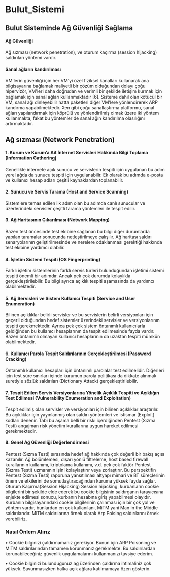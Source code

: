 # Bulut_Sistemi

<h2>Bulut Sisteminde Ağ Güvenliği Sağlama</h2>
<h4>Ağ Güvenliği</h4>Ağ sızması (network penetration), ve oturum kaçırma (session hijacking)
saldırıları yöntemi vardır.
<h4>Sanal ağların kandırılması</h4>VM’lerin güvenliği için her VM'yi özel fiziksel kanalları
kullanarak ana bilgisayarına bağlamak maliyetli bir çözüm olduğundan dolayı çoğu
hipervizör, VM'leri daha doğrudan ve verimli bir şekilde iletişim kurmak için bağlamak için
sanal ağları kullanmaktadır [6]. Sisteme dahil olan kötücül bir VM, sanal ağı dinleyebilir hatta
paketleri diğer VM’lere yönlendirerek ARP kandırma yapabilmektedir. Xen gibi çoğu
sanallaştırma platformu, sanal ağları yapılandırmak için köprülü ve yönlendirilmiş olmak
üzere iki yöntem kullanmakta, fakat bu yöntemler de sanal ağın kandırılma olasılığını
artırmaktadır.
<h2>Ağ sızması (Network Penetration)</h2>
<h4>1. Kurum ve Kurum’a Ait İnternet Servisleri Hakkında Bilgi Toplama (Information
Gathering)</h4>Genellikle internete açık sunucu ve servislerin tespiti için uygulanan bu adım
yerel ağda da sunucu tespiti için uygulanabilir. Ek olarak bu adımda e-posta ve kullanıcı
hesap adları çeşitli kaynaklardan toplanabilir.
<h4>2. Sunucu ve Servis Tarama (Host and Service Scanning)</h4>Sistemlere temas edilen ilk
adım olan bu adımda canlı sunucular ve üzerlerindeki servisler çeşitli tarama yöntemleri
ile tespit edilir.
<h4>3. Ağ Haritasının Çıkarılması (Network Mapping)</h4>Bazen test öncesinde test ekibine
sağlanan bu bilgi diğer durumlarda yapılan taramalar sonucunda netleştirilmeye çalışılır.
Ağ haritası saldırı senaryolarının geliştirilmesinde ve nerelere odaklanması gerektiği
hakkında test ekibine yardımcı olabilir.
<h4>4. İşletim Sistemi Tespiti (OS Fingerprinting)</h4>Farklı işletim sistemlerinin farklı servis
türleri bulunduğundan işletimi sistemi tespiti önemli bir adımdır. Ancak pek çok durumda
kolaylıkla gerçekleştirilebilir. Bu bilgi ayrıca açıklık tespiti aşamasında da yardımcı
olabilmektedir.
<h4>5. Ağ Servisleri ve Sistem Kullanıcı Tespiti (Service and User Enumeration)</h4>Bilinen
açıklıklar belirli servisler ve bu servislerin belirli versiyonları için geçerli olduğundan hedef
sistemler üzerindeki servisler ve versiyonlarının tespiti gerekmektedir. Ayrıca pek çok
sistem öntanımlı kullanıcılarla geldiğinden bu kullanıcı hesaplarının da tespit edilmesinde 
fayda vardır. Bazen öntanımlı olmayan kullanıcı hesaplarının da uzaktan tespiti mümkün
olabilmektedir.
<h4>6. Kullanıcı Parola Tespit Saldırılarının Gerçekleştirilmesi (Password Cracking)</h4>
Öntanımlı kullanıcı hesapları için öntanımlı parolalar test edilmelidir. Diğerleri için test
süre sınırları içinde kurumun parola politikası da dikkate alınmak suretiyle sözlük
saldırıları (Dictionary Attack) gerçekleştirilebilir.
<h4>7. Tespit Edilen Servis Versiyonlarına Yönelik Açıklık Tespiti ve Açıklığın Test
Edilmesi (Vulnerability Enumeration and Exploitation)</h4> Tespit edilmiş olan servisler ve
versiyonları için bilinen açıklıklar araştırılır. Bu açıklıklar için yayınlanmış olan saldırı
yöntemleri ve istismar (Exploit) kodları denenir. Tabi bu aşama belli bir riski içerdiğinden
Pentest (Sızma Testi) angajman risk yönetim kurallarına uygun hareket edilmesi
gerekmektedir.
<h4>8. Genel Ağ Güvenliği Değerlendirmesi</h4> Pentest (Sızma Testi) sırasında hedef ağ
hakkında çok değerli bir bakış açısı kazanılır. Ağ bölümlemesi, dışarı yönlü filtreleme,
host based firewall kurallarının kullanımı, kriptolama kullanımı, v.d. pek çok faktör Pentest
(Sızma Testi) uzmanının işini kolaylaştırır veya zorlaştırır. Bu perspektifin Pentest (Sızma
Testi) raporuna yansıtılması altyapı mimari ve BT süreçlerinin önem ve etkilerini de
somutlaştıracağından kuruma yüksek fayda sağlar.
Oturum Kaçırma(Session Hijacking)
Session hijacking, kurbanların cookie bilgilerini bir şekilde elde ederek bu cookie bilgisinin
saldırganın tarayıcısına enjekte edilmesi sonucu, kurbanın hesabına giriş yapabilmesi
olayıdır.
Kurbanın bilgisayarındaki cookie bilgilerinin çalınması için bir çok yol ve yöntem vardır,
bunlardan en çok kullanılanı, MiTM yani Man in the Middle saldırılarıdır. MiTM saldırılarına
örnek olarak Arp Poising saldırılarını örnek verebiliriz.
<h3>Nasıl Önlem Alırız</h3>
• Cookie bilginizi çaldırmamanız gerekiyor. Bunun için ARP Poisoning ve MiTM
saldırılarından tamamen korunmanız gerekmekte.
Bu saldırılardan korunabileceğiniz güvenlik uygulamalarını kullanmanızı tavsiye
ederim.
  
• Cookie bilginizi bulunduğunuz ağ üzerinden çaldırma ihtimaliniz çok yüksek.
Savunmasızken halka açık ağlara katılmamaya özen gösterin.
